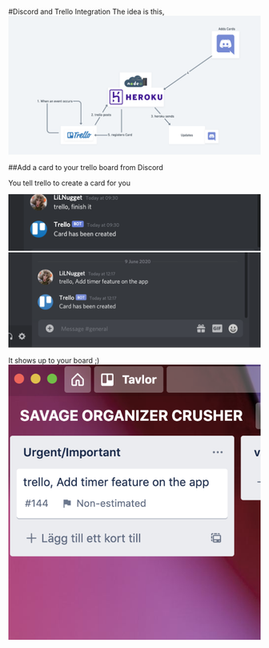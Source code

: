 #Discord and Trello Integration
The idea is this,
![](https://github.com/mosh98/Discord_Trello_Bot/blob/master/Screenshot%202020-06-09%20at%2012.29.17.png)


##Add a card to your trello board from Discord

You tell trello to create a card for you

![alt text](https://github.com/mosh98/Discord_Trello_Bot/blob/master/Screenshot%202020-06-09%20at%2009.31.25.png)
![alt text](https://github.com/mosh98/Discord_Trello_Bot/blob/master/Screenshot%202020-06-09%20at%2012.17.29.png)

It shows up to your board ;)
![](https://github.com/mosh98/Discord_Trello_Bot/blob/master/Screenshot%202020-06-09%20at%2012.17.39.png)
